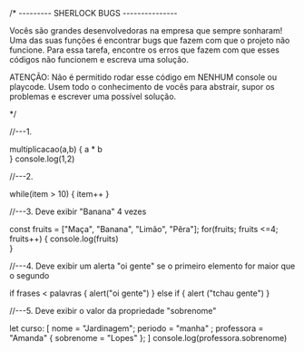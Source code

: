 /* --------- SHERLOCK BUGS --------------- 

Vocês são grandes desenvolvedoras na empresa que sempre sonharam! Uma das suas funções é 
encontrar bugs que fazem com que o projeto não funcione. Para essa tarefa, encontre os erros que fazem com que esses códigos não funcionem e escreva uma solução.

ATENÇÃO: Não é permitido rodar esse código em NENHUM console ou playcode. Usem todo o conhecimento
de vocês para abstrair, supor os problemas e escrever uma possível solução.

*/


//---1.

multiplicacao(a,b) {
    a * b  
}
console.log(1,2)

//---2. 

while(item > 10) {
    item++
}


//---3. Deve exibir "Banana" 4 vezes

const fruits = ["Maça", "Banana", "Limão", "Pêra"];
for(fruits; fruits <=4; fruits++) {
  console.log(fruits)  
}


//---4. Deve exibir um alerta "oi gente" se o primeiro elemento for maior que o segundo

if frases < palavras {
    alert("oi gente")
} else if {
    alert ("tchau gente")
}


//---5. Deve exibir o valor da propriedade "sobrenome"


let curso: [
  nome = "Jardinagem";
  periodo = "manha" ;
  professora = "Amanda" {
      sobrenome = "Lopes"
  };
]
console.log(professora.sobrenome)